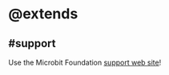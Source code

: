 # @extends

## #support

Use the Microbit Foundation [support web site](https://support.microbit.org)!